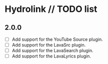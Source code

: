 # Hydrolink // TODO list

## 2.0.0

- [ ] Add support for the YouTube Source plugin.
- [ ] Add support for the LavaSrc plugin.
- [ ] Add support for the LavaSearch plugin.
- [ ] Add support for the LavaLyrics plugin.